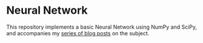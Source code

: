 # Neural Network

This repository implements a basic Neural Network using NumPy and SciPy, and
accompanies my
[series of blog posts](http://acroz.github.io/2016/02/16/neural-networks/) on
the subject.

